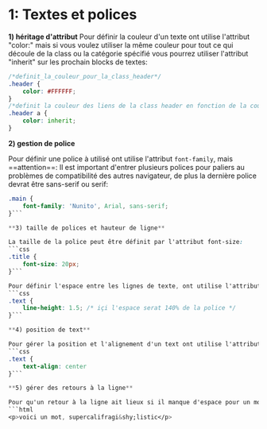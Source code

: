 # 1: Textes et polices

**1) héritage d'attribut**
Pour définir la couleur d'un texte ont utilise l'attribut "color:" mais si vous voulez utiliser la même couleur pour tout ce qui découle de la class ou la catégorie spécifié vous pourrez utiliser l'attribut "inherit" sur les prochain blocks de textes: 

```css
/*definit_la_couleur_pour_la_class_header*/
.header {
	color: #FFFFFF;
}
/*definit la couleur des liens de la class header en fonction de la couleur de la class header*/
.header a {
	color: inherit;
}
```

**2) gestion de police**

Pour définir une police à utilisé ont utilise l'attribut `font-family`, mais ==attention==: Il est important d'entrer plusieurs polices pour paliers au problèmes de compatibilité des autres navigateur, de plus la dernière police devrat être sans-serif ou serif:
```css
.main {
	font-family: 'Nunito', Arial, sans-serif;
}```

**3) taille de polices et hauteur de ligne**

La taille de la police peut être définit par l'attribut font-size:
```css
.title {
	font-size: 20px;
}```

Pour définir l'espace entre les lignes de texte, ont utilise l'attribut `line-height`, la valeur d'espacement peut être définis en pixel et autres unités mais aussi sans unité, l'espace serat alors calculé par rapport à la taille du texte:
```css
.text {
	line-height: 1.5; /* içi l'espace serat 140% de la police */
}```

**4) position de text**

Pour gérer la position et l'alignement d'un text ont utilise l'attribut `text-align` qui peut prendre plusieur paramètre: right(align le text à droite), left(align le text à gauche), center(centre le text), justify(occupe tout l'espace disponible)...
```css
.text {
	text-align: center
}```

**5) gérer des retours à la ligne**

Pour qu'un retour à la ligne ait lieux si il manque d'espace pour un mots ont utilise `&shy;`: 
```html
<p>voici un mot, supercalifragi&shy;listic</p>
```


